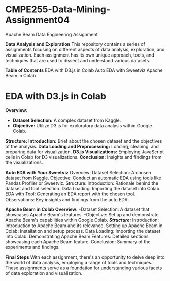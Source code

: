 # CMPE255-Data-Mining-Assignment04
Apache Beam Data Engineering Assignment

**Data Analysis and Exploration**
This repository contains a series of assignments focusing on different aspects of data analysis, exploration, and visualization. Each assignment has its own unique approach, tools, and techniques that are used to dissect and understand various datasets.

**Table of Contents**
EDA with D3.js in Colab
Auto EDA with Sweetviz
Apache Beam in Colab

# **EDA with D3.js in Colab**
**Overview:**

- **Dataset Selection:** A complex dataset from Kaggle.
- **Objective:** Utilize D3.js for exploratory data analysis within Google Colab.

**Structure:**
**Introduction:** Brief about the chosen dataset and the objectives of the analysis.
**Data Loading and Preprocessing:** Loading, cleaning, and preparing data for visualization.
**D3.js Visualizations:** Employing JavaScript cells in Colab for D3 visualizations.
**Conclusion:** Insights and findings from the visualizations.

**Auto EDA with Your Sweetviz**
Overview:
Dataset Selection: A chosen dataset from Kaggle.
Objective: Conduct an automatic EDA using tools like Pandas Profiler or Sweetviz.
Structure:
Introduction: Rationale behind the dataset and tool selection.
Data Loading: Importing the dataset into Colab.
EDA with Tool: Generating an EDA report with the chosen tool.
Observations: Key insights and findings from the auto EDA.

**Apache Beam in Colab**
**Overview:**
-Dataset Selection: A dataset that showcases Apache Beam's features.
-Objective: Set up and demonstrate Apache Beam's capabilities within Google Colab.
***Structure:***
Introduction: Introduction to Apache Beam and its relevance.
Setting up Apache Beam in Colab: Installation and setup process.
Data Loading: Importing the dataset into Colab.
Demonstrating Apache Beam Features: Detailed sections showcasing each Apache Beam feature.
Conclusion: Summary of the experiments and findings.

**Final Steps**
With each assignment, there's an opportunity to delve deep into the world of data analysis, employing a range of tools and techniques. These assignments serve as a foundation for understanding various facets of data exploration and visualization.
